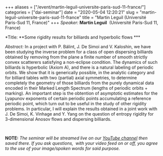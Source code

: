 +++
aliases = ["/event/martin-leguil-universite-paris-sud-11-france/"]
categories = ["dai-seminar"]
date = "2020-05-04 12:20:21"
slug = "martin-leguil-universite-paris-sud-11-france"
title = "Martin Leguil  (Université Paris-Sud 11, France)"
+++
*Speaker:* **Martin Leguil**  (Université Paris-Sud 11, France)

*Title: **Some rigidity results for billiards and hyperbolic flows ***

*Abstract:* In a project with P. Bálint, J. De Simoi and V. Kaloshin, we
have been studying the inverse problem for a class of open dispersing
billiards obtained by removing from the plane a finite number of smooth
strictly convex scatterers satisfying a non-eclipse condition. The
dynamics of such billiards is hyperbolic (Axiom A), and there is a
natural labeling of periodic orbits. We show that it is generically
possible, in the analytic category and for billiard tables with two
(partial) axial symmetries, to determine completely the geometry of
those billiards from the purely dynamical data encoded in their Marked
Length Spectrum (lengths of periodic orbits + marking). An important
step is the obtention of asymptotic estimates for the Lyapunov exponents
of certain periodic points accumulating a reference periodic point,
which turn out to be useful in the study of other rigidity problems. In
particular, I will explain the results obtained in a joint work with J.
De Simoi, K. Vinhage and Y. Yang on the question of entropy rigidity for
3-dimensional Anosov flows and dispersing billiards.

 

**NOTE:** *The seminar will be streamed live on our [YouTube
channel](https://www.youtube.com/channel/UCyNNg155G3iLS7l-qZjboyg) then
saved there. If you ask questions,  with your video feed on or off, you
agree to the use of your image/spoken words for said purpose.*
